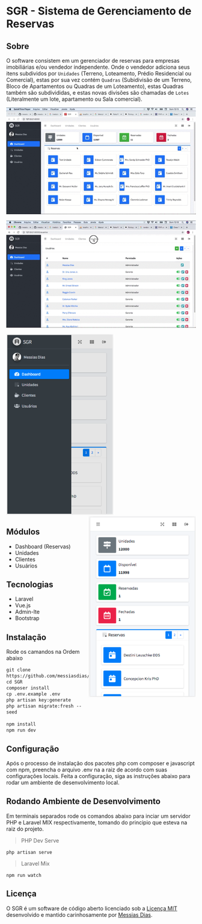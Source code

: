 # SGR - Sistema de Gerenciamento de Reservas 



## Sobre
O software consistem em um gerenciador de reservas para empresas imobiliárias e/ou vendedor independente. Onde o vendedor adiciona seus itens subdividos por `Unidades` (Terreno, Loteamento, Prédio Residencial ou Comercial), estas por sua vez contém `Quadras` (Subidivisão de um Terreno, Bloco de Apartamentos ou Quadras de um Loteamento), estas Quadras também são subdivididas, e estas novas divisões são chamadas de `Lotes` (Literalmente um lote, apartamento ou Sala comercial).



[![Preview](public/video/preview.gif)](https://www.youtube.com/watch?v=RC_OaN8X9Cg)

[![Preview](public/video/preview2.gif)](https://www.youtube.com/watch?v=DBhOjUyTrfg)

<img width="285" height="480" src="public/video/preview-mobile.png" >

<img style="float: right;" width="285" height="480" src="public/video/preview-mobile2.png" >

## Módulos
* Dashboard (Reservas)
* Unidades
* Clientes
* Usuários


## Tecnologias
* Laravel
* Vue.js
* Admin-lte
* Bootstrap


## Instalação
Rode os camandos na Ordem abaixo

```
git clone https://github.com/messiasdias/SGR.git
cd SGR
composer install
cp .env.example .env
php artisan key:generate
php artisan migrate:fresh --seed

npm install
npm run dev
```
## Configuração
Após o processo de instalação dos pacotes php com composer e javascript com npm, preencha o arquivo .env na a raiz de acordo com suas configurações locais. 
Feita a configuração, siga as instruções abaixo para rodar um ambiente de desenvolvimento local.


## Rodando Ambiente de Desenvolvimento
Em terminais separados rode os comandos abaixo para inciar um servidor PHP e Laravel MIX respectivamente, tomando do principio que esteva na raiz do projeto.

> PHP Dev Serve
```
php artisan serve 
```
> Laravel Mix
```
npm run watch
```



## Licença
O SGR é um software de código aberto licenciado sob a [Licença MIT](https://opensource.org/licenses/MIT) desenvolvido e mantido carinhosamente por [Messias Dias](https://github.com/messiasdias).